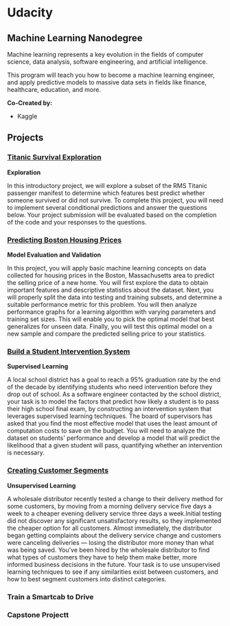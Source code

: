 # Udacity
## Machine Learning Nanodegree
Machine learning represents a key evolution in the fields of computer science, data analysis, software engineering, and artificial intelligence.

This program will teach you how to become a machine learning engineer, and apply predictive models to massive data sets in fields like finance, healthcare, education, and more.

**Co-Created by:**
- Kaggle

## Projects

### [Titanic Survival Exploration](https://github.com/jasonicarter/MLND_titanic_survival_exploration)

**Exploration**

In this introductory project, we will explore a subset of the RMS Titanic passenger manifest to determine which features best predict whether someone survived or did not survive. To complete this project, you will need to implement several conditional predictions and answer the questions below. Your project submission will be evaluated based on the completion of the code and your responses to the questions.

### [Predicting Boston Housing Prices](https://github.com/jasonicarter/MLND_boston_housing)

**Model Evaluation and Validation**

In this project, you will apply basic machine learning concepts on data collected for housing prices in the Boston, Massachusetts area to predict the selling price of a new home. You will first explore the data to obtain important features and descriptive statistics about the dataset. Next, you will properly split the data into testing and training subsets, and determine a suitable performance metric for this problem. You will then analyze performance graphs for a learning algorithm with varying parameters and training set sizes. This will enable you to pick the optimal model that best generalizes for unseen data. Finally, you will test this optimal model on a new sample and compare the predicted selling price to your statistics.

### [Build a Student Intervention System](https://github.com/jasonicarter/MLND_student_intervention)

**Supervised Learning**

A local school district has a goal to reach a 95% graduation rate by the end of the decade by identifying students who need intervention before they drop out of school. As a software engineer contacted by the school district, your task is to model the factors that predict how likely a student is to pass their high school final exam, by constructing an intervention system that leverages supervised learning techniques. The board of supervisors has asked that you find the most effective model that uses the least amount of computation costs to save on the budget. You will need to analyze the dataset on students' performance and develop a model that will predict the likelihood that a given student will pass, quantifying whether an intervention is necessary.

### [Creating Customer Segments](https://github.com/jasonicarter/MLND_creating_customer_segments)

**Unsupervised Learning**

A wholesale distributor recently tested a change to their delivery method for some customers, by moving from a morning delivery service five days a week to a cheaper evening delivery service three days a week.Initial testing did not discover any significant unsatisfactory results, so they implemented the cheaper option for all customers. Almost immediately, the distributor began getting complaints about the delivery service change and customers were canceling deliveries — losing the distributor more money than what was being saved. You’ve been hired by the wholesale distributor to find what types of customers they have to help them make better, more informed business decisions in the future. Your task is to use unsupervised learning techniques to see if any similarities exist between customers, and how to best segment customers into distinct categories.

### Train a Smartcab to Drive

### Capstone Projectt
